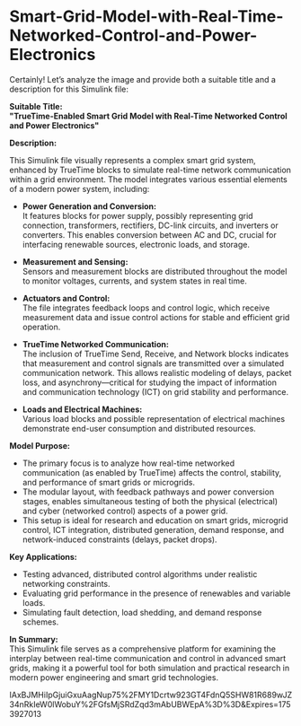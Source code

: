 # Smart-Grid-Model-with-Real-Time-Networked-Control-and-Power-Electronics

Certainly! Let’s analyze the image and provide both a suitable title and a description for this Simulink file:

**Suitable Title:**  
**"TrueTime-Enabled Smart Grid Model with Real-Time Networked Control and Power Electronics"**

**Description:**

This Simulink file visually represents a complex smart grid system, enhanced by TrueTime blocks to simulate real-time network communication within a grid environment. The model integrates various essential elements of a modern power system, including:

- **Power Generation and Conversion:**  
  It features blocks for power supply, possibly representing grid connection, transformers, rectifiers, DC-link circuits, and inverters or converters. This enables conversion between AC and DC, crucial for interfacing renewable sources, electronic loads, and storage.

- **Measurement and Sensing:**  
  Sensors and measurement blocks are distributed throughout the model to monitor voltages, currents, and system states in real time.

- **Actuators and Control:**  
  The file integrates feedback loops and control logic, which receive measurement data and issue control actions for stable and efficient grid operation.

- **TrueTime Networked Communication:**  
  The inclusion of TrueTime Send, Receive, and Network blocks indicates that measurement and control signals are transmitted over a simulated communication network. This allows realistic modeling of delays, packet loss, and asynchrony—critical for studying the impact of information and communication technology (ICT) on grid stability and performance.

- **Loads and Electrical Machines:**  
  Various load blocks and possible representation of electrical machines demonstrate end-user consumption and distributed resources.

**Model Purpose:**
- The primary focus is to analyze how real-time networked communication (as enabled by TrueTime) affects the control, stability, and performance of smart grids or microgrids.
- The modular layout, with feedback pathways and power conversion stages, enables simultaneous testing of both the physical (electrical) and cyber (networked control) aspects of a power grid.
- This setup is ideal for research and education on smart grids, microgrid control, ICT integration, distributed generation, demand response, and network-induced constraints (delays, packet drops).

**Key Applications:**
- Testing advanced, distributed control algorithms under realistic networking constraints.
- Evaluating grid performance in the presence of renewables and variable loads.
- Simulating fault detection, load shedding, and demand response schemes.

**In Summary:**  
This Simulink file serves as a comprehensive platform for examining the interplay between real-time communication and control in advanced smart grids, making it a powerful tool for both simulation and practical research in modern power engineering and smart grid technologies.

IAxBJMHiIpGjuiGxuAagNup75%2FMY1Dcrtw923GT4FdnQ5SHW81R689wJZ34nRkIeW0lWobuY%2FGfsMjSRdZqd3mAbUBWEpA%3D%3D&Expires=1753927013
